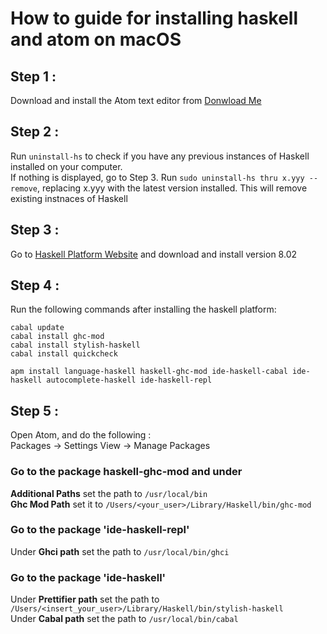 # How to guide for installing haskell and atom on macOS

## Step 1 :
Download and install the Atom text editor from [Donwload Me](https://atom.io)

## Step 2 :
Run `uninstall-hs` to check if you have any previous instances of Haskell installed on your computer.
<br />
If nothing is displayed, go to Step 3.
Run `sudo uninstall-hs thru x.yyy --remove`, replacing x.yyy with the latest version installed. This will remove
existing instnaces of Haskell

## Step 3 :
Go to [Haskell Platform Website](https://www.haskell.org/platform/prior.html)
and download and install version 8.02

## Step 4 :
Run the following commands after installing the haskell platform:

```
cabal update
cabal install ghc-mod
cabal install stylish-haskell
cabal install quickcheck

apm install language-haskell haskell-ghc-mod ide-haskell-cabal ide-haskell autocomplete-haskell ide-haskell-repl
```

## Step 5 :
Open Atom, and do the following : <br />
Packages -> Settings View -> Manage Packages

### Go to the package haskell-ghc-mod and under
**Additional Paths** set the path to `/usr/local/bin` <br />
**Ghc Mod Path** set it to `/Users/<your_user>/Library/Haskell/bin/ghc-mod` <br />

### Go to the package 'ide-haskell-repl' <br />
Under **Ghci path** set the path to  `/usr/local/bin/ghci` <br />

### Go to the package 'ide-haskell' <br />
Under **Prettifier path** set the path to  `/Users/<insert_your_user>/Library/Haskell/bin/stylish-haskell` <br />
Under **Cabal path** set the path to `/usr/local/bin/cabal` <br />
